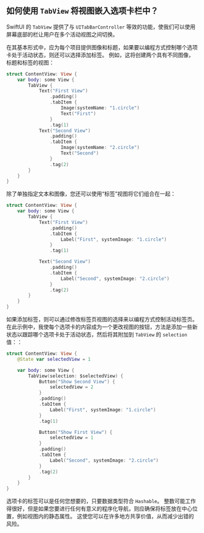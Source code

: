 如何使用 `TabView` 将视图嵌入选项卡栏中？
---

SwiftUI 的 `TabView` 提供了与 `UITabBarController` 等效的功能，使我们可以使用屏幕底部的栏让用户在多个活动视图之间切换。

在其基本形式中，应为每个项目提供图像和标题，如果要以编程方式控制哪个选项卡处于活动状态，则还可以选择添加标签。 例如，这将创建两个具有不同图像，标题和标签的视图：

```swift
struct ContentView: View {    
    var body: some View {
        TabView {
            Text("First View")
                .padding()
                .tabItem {
                    Image(systemName: "1.circle")
                    Text("First")
                }
                .tag(1)
            Text("Second View")
                .padding()
                .tabItem {
                    Image(systemName: "2.circle")
                    Text("Second")
                }
                .tag(2)
        }
    }
} 
```

除了单独指定文本和图像，您还可以使用“标签”视图将它们组合在一起：

```swift
struct ContentView: View {
    var body: some View {
        TabView {
            Text("First View")
                .padding()
                .tabItem {
                    Label("First", systemImage: "1.circle")
                }
                .tag(1)

            Text("Second View")
                .padding()
                .tabItem {
                    Label("Second", systemImage: "2.circle")
                }
                .tag(2)
        }
    }
}
```

如果添加标签，则可以通过修改标签页视图的选择来以编程方式控制活动标签页。 在此示例中，我使每个选项卡的内容成为一个更改视图的按钮，方法是添加一些新状态以跟踪哪个选项卡处于活动状态，然后将其附加到 `TabView` 的 `selection` 值：：

```swift
struct ContentView: View {
    @State var selectedView = 1

    var body: some View {
        TabView(selection: $selectedView) {
            Button("Show Second View") {
                selectedView = 2
            }
            .padding()
            .tabItem {
                Label("First", systemImage: "1.circle")
            }
            .tag(1)

            Button("Show First View") {
                selectedView = 1
            }
            .padding()
            .tabItem {
                Label("Second", systemImage: "2.circle")
            }
            .tag(2)
        }
    }
}
```

选项卡的标签可以是任何您想要的，只要数据类型符合 `Hashable`。 整数可能工作得很好，但是如果您要进行任何有意义的程序化导航，则应确保将标签放在中心位置，例如视图内的静态属性。 这使您可以在许多地方共享价值，从而减少出错的风险。